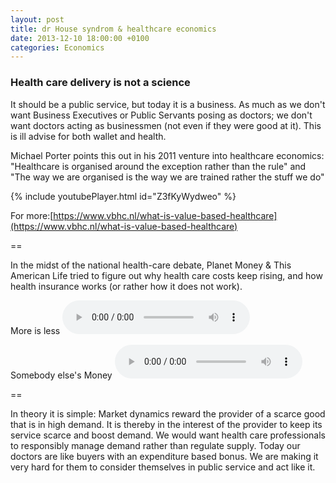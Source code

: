 ```yaml
---
layout: post
title: dr House syndrom & healthcare economics
date: 2013-12-10 18:00:00 +0100
categories: Economics
---
```


### Health care delivery is not a science

It should be a public service, but today it is a business. As much as we don't want Business Executives or Public Servants posing as doctors; we don't want doctors acting as businessmen (not even if they were good at it). This is ill advise for both wallet and health.

Michael Porter points this out in his 2011 venture into healthcare economics: "Healthcare is organised around the exception rather than the rule" and "The way we are organised is the way we are trained rather the stuff we do"

{% include youtubePlayer.html id="Z3fKyWydweo" %}

For more:[https://www.vbhc.nl/what-is-value-based-healthcare](https://www.vbhc.nl/what-is-value-based-healthcare)

==

In the midst of the national health-care debate, Planet Money & This American Life tried to figure out why health care costs keep rising, and how health insurance works (or rather how it does not work).

More is less
<audio src="{{ site.url }}/assets/amlife-more_is_less.mp3" controls>
![More Is Less]({{ site.url }}/assets/amlife-more_is_less.mp3)
</audio>

Somebody else's Money
<audio src="{{ site.url }}/assets/amlife-someone_elses_money.mp3)" controls>
![Someone Else's Money]({{ site.url }}/assets/amlife-someone_elses_money.mp3)
</audio>

==

In theory it is simple: Market dynamics reward the provider of a scarce good that is in high demand. It is thereby in the interest of the provider to keep its service scarce and boost demand. We would want health care professionals to responsibly manage demand rather than regulate supply.
Today our doctors are like buyers with an expenditure based bonus. We are making it very hard for them to consider themselves in public service and act like it.
